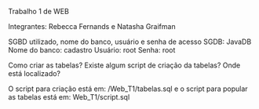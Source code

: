Trabalho 1 de WEB

Integrantes: Rebecca Fernands e Natasha Graifman

SGBD utilizado, nome do banco, usuário e senha de acesso
SGDB: JavaDB
Nome do banco: cadastro
Usuário: root
Senha: root

Como criar as tabelas? Existe algum script de criação da tabelas? Onde está localizado?

O script para criação está em: /Web_T1/tabelas.sql
e o script para popular as tabelas está em: Web_T1/script.sql
